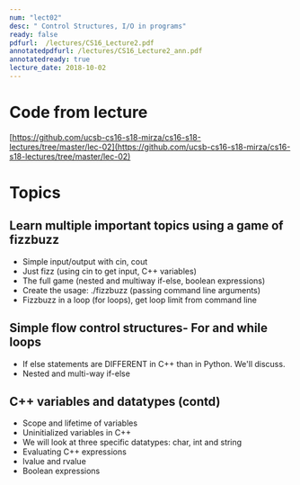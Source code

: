 ```yaml
---
num: "lect02"
desc: " Control Structures, I/O in programs"
ready: false
pdfurl:  /lectures/CS16_Lecture2.pdf
annotatedpdfurl: /lectures/CS16_Lecture2_ann.pdf
annotatedready: true
lecture_date: 2018-10-02
---
```


# Code from lecture

[https://github.com/ucsb-cs16-s18-mirza/cs16-s18-lectures/tree/master/lec-02](https://github.com/ucsb-cs16-s18-mirza/cs16-s18-lectures/tree/master/lec-02)

# Topics


## Learn multiple important topics using a game of fizzbuzz

* Simple input/output with cin, cout
* Just fizz (using cin to get input, C++ variables)
* The full game (nested and multiway if-else, boolean expressions)
* Create the usage: ./fizzbuzz <number> (passing command line arguments)
* Fizzbuzz in a loop (for loops), get loop limit from command line 


## Simple flow control structures- For and while loops
* If else statements are DIFFERENT in C++ than in Python. We'll discuss.
* Nested and multi-way if-else

## C++ variables and datatypes (contd)
* Scope and lifetime of variables
* Uninitialized variables in C++
* We will look at three specific datatypes: char, int and string
* Evaluating C++ expressions
* lvalue and rvalue
* Boolean expressions



